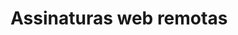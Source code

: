 ﻿# Assinaturas web remotas

<!-- link to version in English -->
<div data-alt-locales="en-us"></div>
